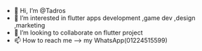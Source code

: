- 👋 Hi, I’m @Tadros
- 👀 I’m interested in flutter apps development ,game dev ,design ,marketing
- 💞️ I’m looking to collaborate on flutter project
- 📫 How to reach me --> my WhatsApp(01224515599)
